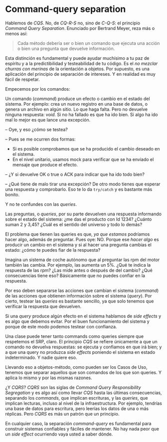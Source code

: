 # Command-query separation

Hablemos de _CQS_. No, de _CQ-R-S_ no, sino de _C-Q-S_: el principio _Command Query Separation_. Enunciado por Bertrand Meyer, reza más o menos así:

> Cada método debería ser o bien un comando que ejecuta una acción o bien una pregunta que devuelve información.

Esta distinción es fundamental y puede ayudar muchísimo a tu paz de espíritu y a la predictibilidad y testeabilidad de tu código. Es el _no mezclar churras con merinas_ de la orientación a objetos. Por supuesto, es una aplicación del principio de separación de intereses. Y en realidad es muy fácil de respetar.

Empecemos por los comandos:

Un comando (_command_) produce un efecto o cambio en el estado del sistema. Por ejemplo: crea un nuevo registro en una base de datos, o genera un archivo en algún sitio. Lo que haga falta. Pero no devuelve ninguna respuesta: _void_. Si no ha fallado es que ha ido bien. Si algo ha ido mal lo mejor es que lance una excepción.

– Oye, y eso ¿cómo se testea?

– Pues se me ocurren dos formas:

* Si es posible comprobamos que se ha producido el cambio deseado en el sistema.
* En el nivel unitario, usamos mock para verificar que se ha enviado el mensaje que produce el efecto.

– ¿Y si devuelve OK o true o ACK para indicar que ha ido todo bien?

– ¿Qué tiene de malo tirar una excepción? De otro modo tienes que esperar una respuesta y comprobarlo. Eso te lo da `try/catch` y es bastante más bonito.

Y no te confundes con las _queries_.

Las preguntas, o _queries_, por su parte devuelven una respuesta informando sobre el estado del sistema: ¿me das el producto con Id 1234? ¿Cuánto suman 2 y 3,45? ¿Cuál es el sentido del universo y todo lo demás?

El problema que tienen las queries es que, _ya que estamos_ podríamos hacer algo, además de preguntar. Pues oye: NO. Porque ese _hacer algo_ es producir un cambio en el sistema y si al hacer una pregunta cambias el estado: ¿cómo te puedes fiar de la respuesta?

Imagina un sistema de coche autónomo que al preguntar las rpm del motor también las cambia. Por ejemplo, las aumenta un 5%. ¿Qué te indica la respuesta de las rpm? ¿Las mide antes o después de del cambio? ¿Qué consecuencias tiene eso? Básicamente que no puedes confiar en la respuesta.

Por eso deben separarse las acciones que cambian el sistema (_command_) de las acciones que obtienen información sobre el sistema (_query_). Por cierto, testear las _queries_ es bastante sencillo, ya que solo tenemos que verificar la respuesta que devuelven.

Si una _query_ produce algún efecto en el sistema hablamos de _side effects_ y es algo que debemos evitar. Por el buen funcionamiento del sistema y porque de este modo podemos testear con confianza.

Una clase puede tener tanto commands como queries siempre que respetemos el SRP, claro. El principio _CQS_ se refiere únicamente a que un comando no devuelva respuestas: se ejecuta y confiamos en que irá bien; y a que una query no produzca _side effects_ poniendo el sistema en estado indeterminado. Y nadie quiere eso.

Llevando eso a objetos-método, como pueden ser los Casos de Uso, tenemos que separar aquellos que son comandos de los que son queries. Y aplica lo mismo y por las mismas razones.

¿Y _CQRS_? _CQRS_ son las siglas de _Command Query Responsibility Segregation_ y es algo así como llevar _CQS_ hasta las últimas consecuencias, separando los _commands_, que implican escrituras, y las _queries_, que implican lecturas, incluso al nivel de la infraestructura. Por ejemplo, tendrías una base de datos para escritura, pero leerías los datos de una o más réplicas. Pero _CQRS_ es más un patrón que un principio.

En cualquier caso, la separación _command-query_ es fundamental para construir sistemas confiables y fáciles de mantener. No hay nada peor que un _side effect_ ocurriendo vaya usted a saber dónde.
